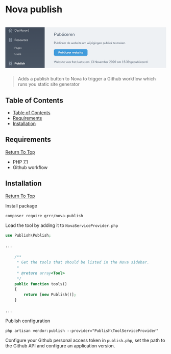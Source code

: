 # Nova publish

<!-- Header & Preview Image -->
<h1 align="center">
  <img src=".github/readme-hero.png">
</h1>

<!-- Shields -->

<!-- Description -->

> Adds a publish button to Nova to trigger a Github workflow which runs you static site generator

## Table of Contents

- [Table of Contents](#table-of-contents)
- [Requirements](#requirements)
- [Installation](#installation)

## Requirements

[Return To Top](#nova-publish)

- PHP 7.1
- Github workflow

## Installation

[Return To Top](#nova-publish)

Install package

```shell script
composer require grrr/nova-publish
```

Load the tool by adding it to `NovaServiceProvider.php`

```php
use Publish\Publish;

...

    /**
     * Get the tools that should be listed in the Nova sidebar.
     *
     * @return array<Tool>
     */
    public function tools()
    {
        return [new Publish()];
    }

...
```

Publish configuration

```shell
php artisan vendor:publish --provider="Publish\ToolServiceProvider"
```

Configure your Github personal access token in `publish.php`, set the path to the Github API and configure an application version.
